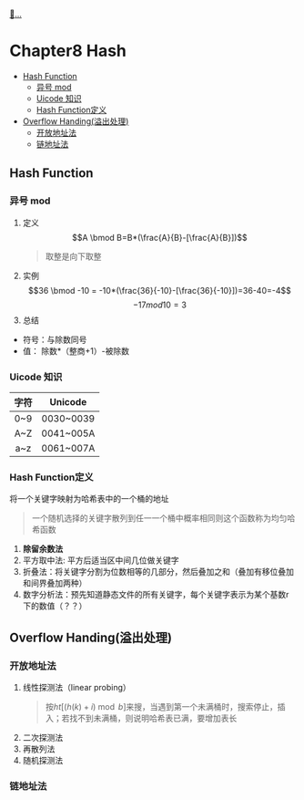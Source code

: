 <script src="https://cdn.mathjax.org/mathjax/latest/MathJax.js?config=TeX-AMS-MML_HTMLorMML" type="text/javascript"></script>
<script type="text/x-mathjax-config">
  MathJax.Hub.Config({
    tex2jax: {
      inlineMath: [ ['$','$'], ["\\(","\\)"] ],
      processEscapes: true
    }
  });
</script>
[:car:...](README.md)
 
# Chapter8 Hash
- [Hash Function](#hash-function)
  - [异号 mod](#异号-mod)
  - [Uicode 知识](#uicode-知识)
  - [Hash Function定义](#hash-function定义)
- [Overflow Handing(溢出处理)](#overflow-handing溢出处理)
  - [开放地址法](#开放地址法)
  - [链地址法](#链地址法)

## Hash Function

### 异号 mod

1. 定义
   $$A \bmod B=B*(\frac{A}{B}-[\frac{A}{B}])$$
   > 取整是向下取整
2. 实例
   $$36 \bmod -10 = -10*(\frac{36}{-10}-[\frac{36}{-10}])=36-40=-4$$
   $$-17 mod 10 = 3$$
3. 总结

- 符号：与除数同号
- 值： 除数\*（整商+1）-被除数

### Uicode 知识

   | 字符 |  Unicode  |
   |:----:|:---------:|
   | 0~9  | 0030~0039 |
   | A~Z  | 0041~005A|
   | a~z  | 0061~007A|

### Hash Function定义

将一个关键字映射为哈希表中的一个桶的地址
> 一个随机选择的关键字散列到任一一个桶中概率相同则这个函数称为均匀哈希函数

1. **除留余数法**
2. 平方取中法: 平方后适当区中间几位做关键字
3. 折叠法：将关键字分割为位数相等的几部分，然后叠加之和（叠加有移位叠加和间界叠加两种） 
4. 数字分析法：预先知道静态文件的所有关键字，每个关键字表示为某个基数r下的数值（？？）

## Overflow Handing(溢出处理)

### 开放地址法

1. 线性探测法（linear probing）
    > 按$ht[(h(k)+i )\bmod b]$来搜，当遇到第一个未满桶时，搜索停止，插入；若找不到未满桶，则说明哈希表已满，要增加表长
2. 二次探测法
3. 再散列法
4. 随机探测法

### 链地址法
